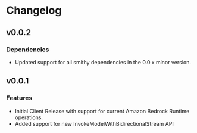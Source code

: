 # Changelog

## v0.0.2

### Dependencies

* Updated support for all smithy dependencies in the 0.0.x minor version.

## v0.0.1

### Features
* Initial Client Release with support for current Amazon Bedrock Runtime operations.
* Added support for new InvokeModelWithBidirectionalStream API
